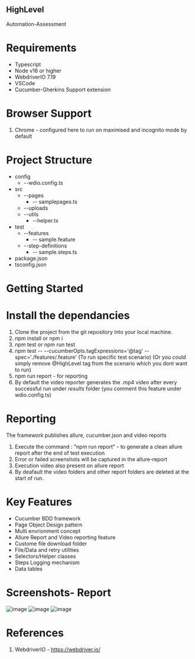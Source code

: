## HighLevel
Automation-Assessment

# Requirements
- Typescript 
- Node v16 or higher
- WebdriverIO 7.19
- VSCode 
- Cucumber-Gherkins Support extension

# Browser Support 
1. Chrome - configured here to run on maximised and incognito mode by default

# Project Structure
- config
  - --wdio.config.ts
- src
  - --pages
    - -- samplepages.ts
  - --uploads
  - --utils
    - --helper.ts
- test
  - --features
    - -- sample.feature
  - --step-definitions
    - -- sample.steps.ts
- package.json
- tsconfig.json

# Getting Started
# Install the dependancies
1. Clone the project from the git repository into your local machine.
2. npm install or npm i
3. npm test or npm run test
4. npm test -- --cucumberOpts.tagExpressions='@tag' --spec='./features/<featurefilename>.feature' (To run specific test scenario)
  (Or you could simply remove @HighLevel tag from the scenario which you dont want to run)
5. npm run report - for reporting
6. By default the video reporter generates the .mp4 video after every successful run under _results_ folder (you comment this feature under wdio.config.ts)

  
# Reporting
The framework publishes allure, cucumber.json and video reports
1. Execute the command : "npm run report"  - to generate a clean allure report after the end of test execution
2. Error or failed screenshots will be captured in the allure-report
3. Execution video also present on allure report
4. By deafault the video folders and other report folders are deleted at the start of run.

# Key Features
- Cucumber BDD framework
- Page Object Design pattern
- Multi envrionment concept
- Allure Report and Video reporting feature
- Custome file download folder
- File/Data and retry utilities
- Selectors/Helper classes
- Steps Logging mechanism
- Data tables

# Screenshots- Report
![image](https://user-images.githubusercontent.com/32395872/167259001-aeeba269-2486-4241-9513-6bf63f28ff39.png)
![image](https://user-images.githubusercontent.com/32395872/167259015-640e51ad-b264-42e3-8ac4-8af0875454c9.png)
![image](https://user-images.githubusercontent.com/32395872/167337835-525c46bb-3e96-4d18-bcfd-7c28d0e1fada.png)

  
# References
1. WebdriverIO - https://webdriver.io/
